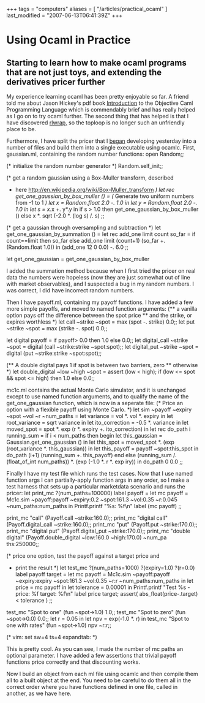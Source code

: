 +++
tags = "computers"
aliases = [ "/articles/practical_ocaml" ]
last_modified = "2007-06-13T06:41:39Z"
+++
# Using Ocaml in Practice

## Starting to learn how to make ocaml programs that are not just toys, and extending the derivatives pricer further

My experience learning ocaml has been pretty enjoyable so far. A friend
told me about Jason Hickey's pdf book [Introduction][5] to the Objective
Caml Programming Language which is commendably brief and has really
helped as I go on to try ocaml further. The second thing that has
helped is that I have discovered [rlwrap,][6] so the toploop is no longer
such an unfriendly place to be.

Furthermore, I have split the pricer that I [began][7] developing
yesterday into a number of files and build them into a single
executable using ocamlc. First, gaussian.ml, containing the random
number functions:
open Random;;

(* initialize the random number generator *)
Random.self_init;;

(* get a random gaussian using a Box-Muller transform, described
* here http://en.wikipedia.org/wiki/Box-Muller_transform *)
let rec get_one_gaussian_by_box_muller () =
(* Generate two uniform numbers from -1 to 1 *)
let x = Random.float 2.0 -. 1.0 in
let y = Random.float 2.0 -. 1.0 in
let s = x*.x +. y*.y in
if s > 1.0 then get_one_gaussian_by_box_muller ()
else x *. sqrt (-2.0 *. (log s) /. s)
;;

(* get a gaussian through oversampling and subtraction *)
let get_one_gaussian_by_summation () =
let rec add_one limit count so_far =
if count==limit then so_far
else add_one limit (count+1) (so_far +. (Random.float 1.0)) in
(add_one 12 0 0.0) -. 6.0
;;

let get_one_gaussian = get_one_gaussian_by_box_muller

I added the summation method because when I first tried the pricer on
real data the numbers were hopeless (now they are just somewhat out of
line with market observables), and I suspected a bug in my random
numbers. I was correct, I did have incorrect random numbers.

Then I have payoff.ml, containing my payoff functions. I have added a
few more simple payoffs, and moved to named function arguments:
(** a vanilla option pays off the difference between the spot price
** and the strike, or expires worthless *)
let call ~strike ~spot = max (spot -. strike) 0.0;;
let put ~strike ~spot = max (strike -. spot) 0.0;;

let digital payoff = if payoff> 0.0 then 1.0 else 0.0;;
let digital_call ~strike ~spot = digital (call ~strike:strike ~spot:spot);;
let digital_put ~strike ~spot = digital (put ~strike:strike ~spot:spot);;

(** A double digital pays 1 if spot is between two barriers, zero
** otherwise *)
let double_digital ~low ~high ~spot =
assert (low < high);
if (low <= spot && spot <= high) then 1.0
else 0.0;;

mc1c.ml contains the actual Monte Carlo simulator, and it is unchanged
except to use named function arguments, and to qualify the name of the
get_one_gaussian function, which is now in a seperate file:
(* Price an option with a flexible payoff using Monte Carlo. *)
let sim ~payoff ~expiry ~spot ~vol ~r ~num_paths =
let variance = vol *. vol *. expiry in
let root_variance = sqrt variance in
let ito_correction = -0.5 *. variance in
let moved_spot = spot *. exp (r *. expiry +. ito_correction) in
let rec do_path i running_sum =
if i < num_paths then begin
let this_gaussian = Gaussian.get_one_gaussian () in
let this_spot = moved_spot *. (exp (root_variance *. this_gaussian))
in
let this_payoff = payoff ~spot:this_spot in
do_path (i+1) (running_sum +. this_payoff)
end
else (running_sum /. (float_of_int num_paths)) *. (exp (-1.0 *. r *. exp
iry))
in
do_path 0 0.0
;;

Finally I have my test file which runs the test cases. Now that I use
named function args I can partially-apply function args in any order,
so I make a test harness that sets up a particular marketdata scenario
and runs the pricer:
let print_mc ?(num_paths=100000) label payoff =
let mc payoff =
Mc1c.sim
~payoff:payoff
~expiry:0.2
~spot:161.3
~vol:0.35
~r:0.045
~num_paths:num_paths
in
Printf.printf "%s: %f\n" label (mc payoff)
;;

print_mc "call" (Payoff.call ~strike:160.0);;
print_mc "digital call" (Payoff.digital_call ~strike:160.0);;
print_mc "put" (Payoff.put ~strike:170.0);;
print_mc "digital put" (Payoff.digital_put ~strike:170.0);;
print_mc "double digital" (Payoff.double_digital ~low:160.0 ~high:170.0) ~num_pa
ths:250000;;

(* price one option, test the payoff against a target price and
* print the result  *)
let test_mc ?(num_paths=1000) ?(expiry=1.0) ?(r=0.0) label payoff target =
let mc payoff =
Mc1c.sim
~payoff:payoff
~expiry:expiry
~spot:161.3
~vol:0.35
~r:r
~num_paths:num_paths
in
let price = mc payoff in
let tolerance = 0.00001 in
Printf.printf "Test %s - price: %f target: %f\n" label price target;
assert( abs_float(price-.target) < tolerance )
;;

test_mc "Spot to one" (fun ~spot->1.0) 1.0;;
test_mc "Spot to zero" (fun ~spot->0.0) 0.0;;
let r = 0.05 in
let npv =  exp(-1.0 *. r) in
test_mc "Spot to one with rates" (fun ~spot->1.0) npv ~r:r;;

(* vim: set sw=4 ts=4 expandtab: *)

This is pretty cool. As you can see, I made the number of mc paths an
optional parameter. I have added a few assertions that trivial payoff
functions price correctly and that discounting works.

Now I build an object from each ml file using ocamlc and then compile
them all to a built object at the end. You need to be careful to do
them all in the correct order where you have functions defined in one
file, called in another, as we have here.

[1]: http://www.uncarved.com/articles/practical_ocaml
[2]: http://www.uncarved.com/
[3]: http://www.uncarved.com/articles/contact
[4]: http://www.uncarved.com/login/
[5]: http://www.cs.caltech.edu/courses/cs134/cs134b/book.pdf
[6]: http://utopia.knoware.nl/~hlub/uck/rlwrap/
[7]: http://www.uncarved.com/blog/ocaml_deriv_1.mrk
[8]: http://www.uncarved.com/tags/computers
[9]: mailto:sean@uncarved.com
[10]: http://creativecommons.org/licenses/by-sa/4.0/
